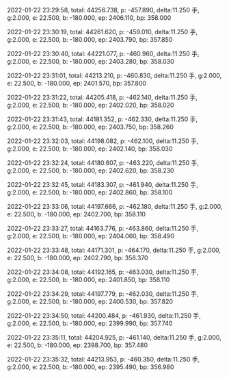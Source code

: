 2022-01-22 23:29:58, total: 44256.738, p: -457.890, delta:11.250 手, g:2.000, e: 22.500, b: -180.000, ep: 2406.110, bp: 358.000

2022-01-22 23:30:19, total: 44261.620, p: -459.010, delta:11.250 手, g:2.000, e: 22.500, b: -180.000, ep: 2403.790, bp: 357.850

2022-01-22 23:30:40, total: 44221.077, p: -460.960, delta:11.250 手, g:2.000, e: 22.500, b: -180.000, ep: 2403.280, bp: 358.030

2022-01-22 23:31:01, total: 44213.210, p: -460.830, delta:11.250 手, g:2.000, e: 22.500, b: -180.000, ep: 2401.570, bp: 357.800

2022-01-22 23:31:22, total: 44205.418, p: -462.140, delta:11.250 手, g:2.000, e: 22.500, b: -180.000, ep: 2402.020, bp: 358.020

2022-01-22 23:31:43, total: 44181.352, p: -462.330, delta:11.250 手, g:2.000, e: 22.500, b: -180.000, ep: 2403.750, bp: 358.260

2022-01-22 23:32:03, total: 44198.082, p: -462.100, delta:11.250 手, g:2.000, e: 22.500, b: -180.000, ep: 2402.140, bp: 358.030

2022-01-22 23:32:24, total: 44180.607, p: -463.220, delta:11.250 手, g:2.000, e: 22.500, b: -180.000, ep: 2402.620, bp: 358.230

2022-01-22 23:32:45, total: 44183.307, p: -461.940, delta:11.250 手, g:2.000, e: 22.500, b: -180.000, ep: 2402.860, bp: 358.100

2022-01-22 23:33:06, total: 44197.666, p: -462.180, delta:11.250 手, g:2.000, e: 22.500, b: -180.000, ep: 2402.700, bp: 358.110

2022-01-22 23:33:27, total: 44163.776, p: -463.860, delta:11.250 手, g:2.000, e: 22.500, b: -180.000, ep: 2404.060, bp: 358.490

2022-01-22 23:33:48, total: 44171.301, p: -464.170, delta:11.250 手, g:2.000, e: 22.500, b: -180.000, ep: 2402.790, bp: 358.370

2022-01-22 23:34:08, total: 44192.165, p: -463.030, delta:11.250 手, g:2.000, e: 22.500, b: -180.000, ep: 2401.850, bp: 358.110

2022-01-22 23:34:29, total: 44197.779, p: -462.030, delta:11.250 手, g:2.000, e: 22.500, b: -180.000, ep: 2400.530, bp: 357.820

2022-01-22 23:34:50, total: 44200.484, p: -461.930, delta:11.250 手, g:2.000, e: 22.500, b: -180.000, ep: 2399.990, bp: 357.740

2022-01-22 23:35:11, total: 44204.925, p: -461.140, delta:11.250 手, g:2.000, e: 22.500, b: -180.000, ep: 2398.700, bp: 357.480

2022-01-22 23:35:32, total: 44213.953, p: -460.350, delta:11.250 手, g:2.000, e: 22.500, b: -180.000, ep: 2395.490, bp: 356.980